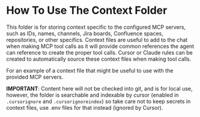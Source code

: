# How To Use The Context Folder

This folder is for storing context specific to the configured MCP servers, such as IDs, names, channels, Jira boards, Confluence spaces, repositories, or other specifics. Context files are useful to add to the chat when making MCP tool calls as it will provide common references the agent can reference to create the proper tool calls. Cursor or Claude rules can be created to automatically source these context files when making tool calls.

For an example of a context file that might be useful to use with the provided MCP servers.

**IMPORTANT**: Content here will not be checked into git, and is for local use, however, the folder is searchable and indexable by cursor (enabled in `.cursorignore` and `.cursorignoreindex`) so take care not to keep secrets in context files, use .env files for that instead (ignored by Cursor).
